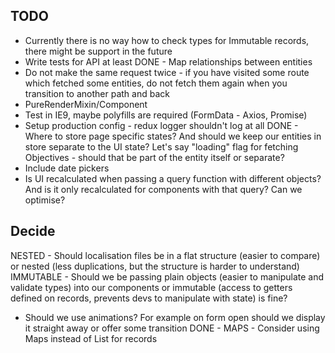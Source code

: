 TODO
------------
- Currently there is no way how to check types for Immutable records, there might be support in the future
- Write tests for API at least
DONE - Map relationships between entities
- Do not make the same request twice - if you have visited some route which fetched some entities, do not fetch them 
again when you transition to another path and back
- PureRenderMixin/Component
- Test in IE9, maybe polyfills are required (FormData - Axios, Promise)
- Setup production config - redux logger shouldn't log at all
DONE - Where to store page specific states? And should we keep our entities in store separate to the UI state? 
Let's say "loading" flag for fetching Objectives - should that be part of the entity itself or separate?
- Include date pickers
- Is UI recalculated when passing a query function with different objects? And is it only recalculated for components with that query? Can we optimise?


Decide
------------
NESTED - Should localisation files be in a flat structure (easier to compare) or nested (less duplications, 
but the structure is harder to understand) 
IMMUTABLE - Should we be passing plain objects (easier to manipulate and validate types) into our components 
or immutable (access to getters defined on records, prevents devs to manipulate with state) is fine?
- Should we use animations? For example on form open should we display it straight away or offer some transition
DONE - MAPS - Consider using Maps instead of List for records